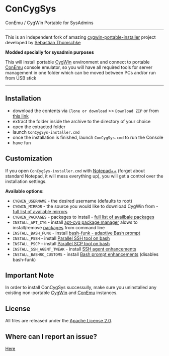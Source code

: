 # ConCygSys
ConEmu / CygWin Portable for SysAdmins

-------------------

This is an independent fork of amazing [cygwin-portable-installer](https://github.com/vegardit/cygwin-portable-installer) project developed by [Sebastian Thomschke](https://github.com/sebthom)

**Modded specially for sysadmin purposes**

This will install portable [CygWin](https://www.cygwin.com/) environment and connect to portable [ConEmu](https://conemu.github.io/) console emulator, so you will have all required tools for server management in one folder which can be moved between PCs and/or run from USB stick

--------------------

## Installation

- download the contents via `Clone or download` >> `Download ZIP` or from [this link](https://github.com/zhubanRuban/ConCygSys/archive/master.zip)
- extract the folder inside the archive to the directory of your choice
- open the extracted folder
- launch `ConCygSys-installer.cmd`
- once the installation is finished, launch `ConCygSys.cmd` to run the Console
- have fun

## Customization

If you open `ConCygSys-installer.cmd` with [Notepad++](https://notepad-plus-plus.org/) (forget about standard Notepad, it will mess everything up), you will get a control over the installation settings.

**Available options:**

- `CYGWIN_USERNAME` - the desired username (defaults to root)
- `CYGWIN_MIRROR` - the source you would like to download CygWin from - [full list of available mirrors](https://cygwin.com/mirrors.html)
- `CYGWIN_PACKAGES` - packages to install - [full list of availbale packages](https://cygwin.com/packages/package_list.html)
- `INSTALL_APT_CYG` - install [apt-cyg package manager](https://github.com/transcode-open/apt-cyg) alows to install/remove [packages](https://cygwin.com/packages/package_list.html) from command line
- `INSTALL_BASH_FUNK` - install [bash-funk - adaptive Bash prompt](https://github.com/vegardit/bash-funk)
- `INSTALL_PSSH` - install [Parallel SSH tool on bash](https://github.com/zhubanRuban/cygwin-extras#pssh-parallelssh)
- `INSTALL_PSCP` - install [Parallel SCP tool on bash](https://github.com/zhubanRuban/cygwin-extras#pscp-parallelscp)
- `INSTALL_SSH_AGENT_TWEAK` - install [SSH agent enhancements](https://github.com/zhubanRuban/cygwin-extras#re-use-ssh-agent)
- `INSTALL_BASHRC_CUSTOMS` - install [Bash prompt enhancements](https://github.com/zhubanRuban/cygwin-extras#custom-bashrc) (disables bash-funk)

## Important Note

In order to install ConCygSys successully, make sure you uninstalled any existing non-portable [CygWin](https://cygwin.com/faq/faq.html#faq.setup.uninstall-all) and [ConEmu](https://conemu.github.io/en/Installation.html) instances.

## License

All files are released under the [Apache License 2.0](https://github.com/vegardit/bash-funk/blob/master/LICENSE.txt).

## Where can I report an issue?

[Here](https://github.com/zhubanRuban/ConCygSys/issues)
